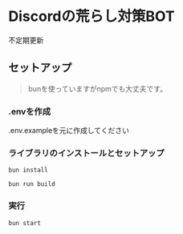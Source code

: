 # Discordの荒らし対策BOT

不定期更新

## セットアップ

> bunを使っていますがnpmでも大丈夫です。

### .envを作成

.env.exampleを元に作成してください

### ライブラリのインストールとセットアップ

```console
bun install

bun run build
```

### 実行

```
bun start
```

